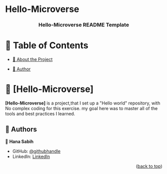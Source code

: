 # Hello-Microverse
<a name="readme-top"></a>

<!--
HOW TO USE:
This is an example of how you may give instructions on setting up your project locally.

Modify this file to match your project and remove sections that don't apply.

REQUIRED SECTIONS:
- Table of Contents
- About the Project
  - Built With
  - Live Demo
- Getting Started
- Authors
- Future Features
- Contributing
- Show your support
- Acknowledgements
- License

After you're finished please remove all the comments and instructions!
-->

<div align="center">

  

  <h3><b>Hello-Microverse README Template</b></h3>

</div>

<!-- TABLE OF CONTENTS -->

# 📗 Table of Contents

- [📖 About the Project](#about-project)
  
- [👥 Author](#author)


<!-- PROJECT DESCRIPTION -->

# 📖 [Hello-Microverse] <a name="about-project"></a>

<!-- > Describe your project in 1 or 2 sentences. -->

**[Hello-Microverse]** is a  project,that I set up a "Hello world" repository, with No complex coding for this exercise. 
my goal here was to master all of the tools and best practices I learned.



<!-- AUTHORS -->

## 👥 Authors <a name="author"></a>

<!-- > Mention all of the collaborators of this project. -->

👤 **Hana Sabih**

- GitHub: [@githubhandle](https://github.com/HanaSabih)
- LinkedIn: [LinkedIn](https://www.linkedin.com/in/hana-sabih/)


<p align="right">(<a href="#readme-top">back to top</a>)</p>

<!-- FUTURE FEATURES -->


